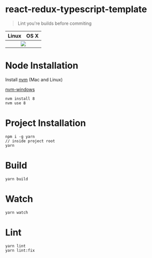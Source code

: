 # react-redux-typescript-template
> Lint you're builds before commiting
<table>
  <thead>
    <tr>
      <th>Linux</th>
      <th>OS X</th>
    </tr>
  </thead>
  <tbody>
    <tr>
      <td colspan="2" align="center">
        <a href="https://travis-ci.com/mohseenrm/aw-project-client"><img src="https://travis-ci.com/mohseenrm/aw-project-client.svg?token=CqDroFQpz5UCVrR38qQa&branch=master" target="_blank"></a>
      </td>
    </tr>
  </tbody>
</table>

# Node Installation
Install [nvm](https://github.com/creationix/nvm) (Mac and Linux)

[nvm-windows](https://github.com/coreybutler/nvm-windows)

```
nvm install 8
nvm use 8
```

# Project Installation
```
npm i -g yarn
// inside project root
yarn
```

# Build
```
yarn build
```

# Watch
```
yarn watch
```

# Lint
```
yarn lint
yarn lint:fix
```